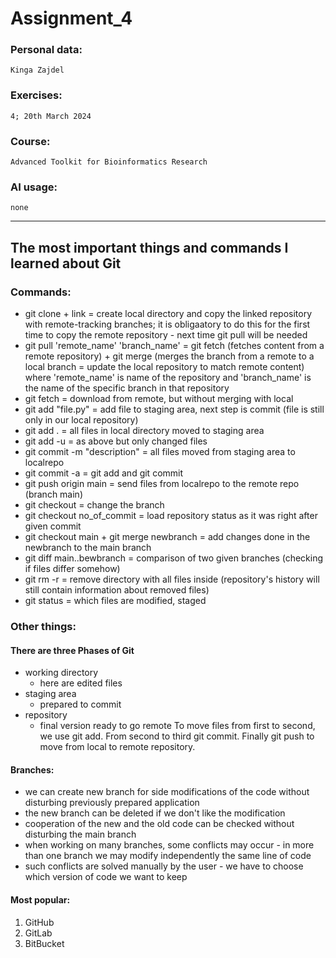 # Assignment_4
### Personal data:
    Kinga Zajdel
### Exercises:
    4; 20th March 2024
### Course:
    Advanced Toolkit for Bioinformatics Research
### AI usage:
    none

---------------------------------------------------------------------------------

##  The most important things and commands I learned about Git

### Commands:
* git clone + link = create local directory and copy the linked repository with remote-tracking branches; it is obligaatory to do this for the first time to copy the remote repository - next time git pull will be needed
* git pull 'remote_name' 'branch_name' = git fetch (fetches content from a remote repository) + git merge (merges the branch from a remote to a local branch = update the local repository to match remote content) where 'remote_name' is name of the repository and 'branch_name' is the name of the specific branch in that repository
* git fetch = download from remote, but without merging with local
* git add "file.py" = add file to staging area, next step is commit (file is still only in our local repository)
* git add . = all files in local directory moved to staging area
* git add -u = as above but only changed files
* git commit -m "description" = all files moved from staging area to localrepo
* git commit -a = git add and git commit
* git push origin main = send files from localrepo to the remote repo (branch main)
* git checkout = change the branch
* git checkout no_of_commit = load repository status as it was right after given commit
* git checkout main + git merge newbranch = add changes done in the newbranch to the main branch
* git diff main..bewbranch = comparison of two given branches (checking if files differ somehow)
* git rm -r = remove directory with all files inside (repository's history will still contain information about removed files)
* git status = which files are modified, staged

### Other things:
#### There are three Phases of Git
* working directory
  - here are edited files
* staging area
  - prepared to commit
* repository
  - final version ready to go remote
To move files from first to second, we use git add. From second to third git commit. Finally git push to move from local to remote repository.
#### Branches:
* we can create new branch for side modifications of the code without disturbing previously prepared application
* the new branch can be deleted if we don't like the modification
* cooperation of the new and the old code can be checked without disturbing the main branch
* when working on many branches, some conflicts may occur - in more than one branch we may modify independently the same line of code
* such conflicts are solved manually by the user - we have to choose which version of code we want to keep
#### Most popular:
1. GitHub
2. GitLab
3. BitBucket


